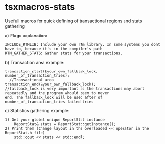 # tsxmacros-stats
Usefull macros for quick defining of transactional regions and stats gathering



a)  Flags explanation:

    INCLUDE_RTMLIB: Include your own rtm library. In some systems you dont have to, because it's in the compiler's path
    RTM_GATHER_STATS: Gather stats for your transactions.



b)  Transaction area example:

    transaction_start(&your_own_fallback_lock, number_of_transaction_tries);
      //Transactional area
    transaction_end(&your_own_fallback_lock);
    //fallback_lock is very important as the transactions may abort repeatedly and the program whould seem to never 
    end. The fallback_lock will be used after of number_of_transaction_tries failed tries


c)  Statistics gathering example:

    1) Get your global unique ReportStat instance 
        ReportStat& stats = ReportStat::getInstance();
    2) Print them (Change layout in the overloaded << operator in the ReportStat.h file)
        std::cout << stats << std::endl;
